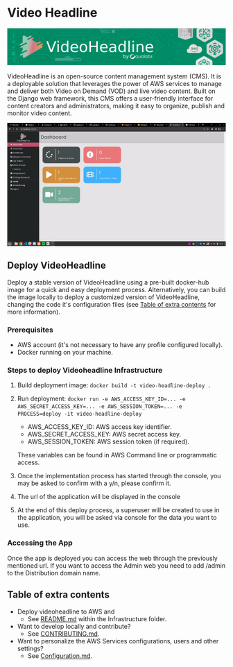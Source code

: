 # Video Headline

![¡](docs/videoheadline_banner.jpg)

VideoHeadline is an open-source content management
system (CMS). It is a deployable solution that leverages the power of AWS services to manage and deliver both Video on Demand (VOD) and live video content. Built on the Django web framework, this CMS offers a user-friendly interface for content creators and administrators, making it easy to organize, publish and monitor video content.

![Browsing the App](docs/dashboard.gif)

## Deploy VideoHeadline

Deploy a stable version of VideoHeadline using a pre-built docker-hub image for a quick and easy deployment process.
Alternatively, you can build the image locally to deploy a customized version of VideoHeadline, changing the code it's configuration files (see [Table of extra contents](#table-of-extra-contents) for more information).

### Prerequisites

- AWS account (it's not necessary to have any profile configured locally).
- Docker running on your machine.

### Steps to deploy Videoheadline Infrastructure

1. Build deployment image: `docker build -t video-headline-deploy .`

2. Run deployment: `docker run -e AWS_ACCESS_KEY_ID=... -e AWS_SECRET_ACCESS_KEY=... -e AWS_SESSION_TOKEN=... -e PROCESS=deploy -it video-headline-deploy`

   - AWS_ACCESS_KEY_ID: AWS access key identifier.
   - AWS_SECRET_ACCESS_KEY: AWS secret access key.
   - AWS_SESSION_TOKEN: AWS session token (if required).

   These variables can be found in AWS Command line or programmatic access.

3. Once the implementation process has started through the console, you may be asked to confirm with a y/n, please confirm it.

4. The url of the application will be displayed in the console

5. At the end of this deploy process, a superuser will be created to use in the application, you will be asked via console for the data you want to use.

### Accessing the App

Once the app is deployed you can access the web through the previously mentioned url. If you want to access the Admin web you need to add /admin to the Distribution domain name.

## Table of extra contents

- Deploy videoheadline to AWS and
  - See [README.md](infrastructure/README.md) within the Infrastructure folder.
- Want to develop locally and contribute?
  - See [CONTRIBUTING.md](CONTRIBUTING.md).
- Want to personalize the AWS Services configurations, users and other settings?
  - See [Configuration.md](CONFIGURATION.md).
